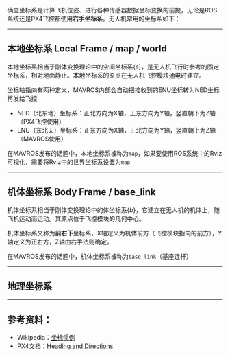 确立坐标系是计算飞机位姿、进行各种传感器数据坐标变换的前提，无论是ROS系统还是PX4飞控都使用**右手坐标系**。无人机常用的坐标系如下：

---
## 本地坐标系 Local Frame / map / world

本地坐标系相当于刚体变换理论中的空间坐标系$\{s\}$，是无人机飞行时参考的固定坐标系，相对地面静止。本地坐标系的原点在无人机飞控模块通电时建立。

坐标轴指向有两种定义，MAVROS内部会自动把接收到的ENU坐标转为NED坐标再发给飞控

+ NED（北东地）坐标系：正北方向为X轴，正东方向为Y轴，竖直朝下为Z轴（PX4飞控使用）
+ ENU（东北天）坐标系：正东方向为X轴，正北方向为Y轴，竖直朝上为Z轴（MAVROS使用）

在MAVROS发布的话题中，本地坐标系被称为`map`，如果要使用ROS系统中的Rviz可视化，需要将Rviz中的世界坐标系设置为`map`

---
## 机体坐标系 Body Frame / base_link

机体坐标系相当于刚体变换理论中的体坐标系$\{b\}$，它建立在无人机的机体上，随飞机运动而运动。其原点位于飞控模块的几何中心。

机体坐标系又称为**前右下**坐标系，X轴定义为机体前方（飞控模块指向的前方），Y轴定义为正右方，Z轴由右手法则确定。

在MAVROS发布的话题中，机体坐标系被称为`base_link`（基座连杆）

---
## 地理坐标系





---
## 参考资料：

+ Wikipedia：[坐标惯例](https://en.wikipedia.org/wiki/Axes_conventions)
+ PX4文档：[Heading and Directions](https://docs.px4.io/main/en/getting_started/px4_basic_concepts.html#heading-and-directions)